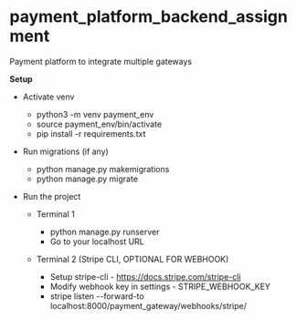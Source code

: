# payment_platform_backend_assignment


Payment platform to integrate multiple gateways

**Setup**

- Activate venv

  - python3 -m venv payment_env
  - source payment_env/bin/activate
  - pip install -r requirements.txt


- Run migrations (if any)

  - python manage.py makemigrations
  - python manage.py migrate


- Run the project

  - Terminal 1

    - python manage.py runserver
    - Go to your localhost URL

  - Terminal 2 (Stripe CLI, OPTIONAL FOR WEBHOOK)

    - Setup stripe-cli - https://docs.stripe.com/stripe-cli
    - Modify webhook key in settings - STRIPE_WEBHOOK_KEY
    - stripe listen --forward-to localhost:8000/payment_gateway/webhooks/stripe/
